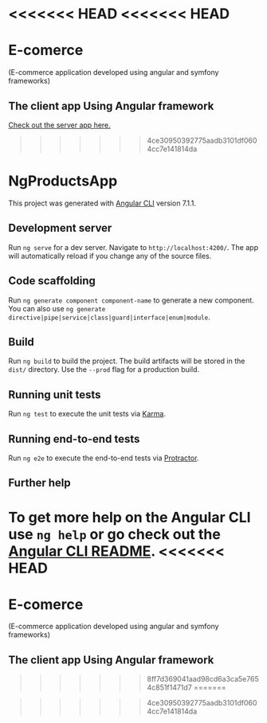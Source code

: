 <<<<<<< HEAD
<<<<<<< HEAD
=======
# E-comerce

(E-commerce application developed using angular and symfony frameworks)

## The client app Using Angular framework
[Check out the server app here.][1]

>>>>>>> 4ce30950392775aadb3101df0604cc7e141814da
# NgProductsApp

This project was generated with [Angular CLI](https://github.com/angular/angular-cli) version 7.1.1.

## Development server

Run `ng serve` for a dev server. Navigate to `http://localhost:4200/`. The app will automatically reload if you change any of the source files.

## Code scaffolding

Run `ng generate component component-name` to generate a new component. You can also use `ng generate directive|pipe|service|class|guard|interface|enum|module`.

## Build

Run `ng build` to build the project. The build artifacts will be stored in the `dist/` directory. Use the `--prod` flag for a production build.

## Running unit tests

Run `ng test` to execute the unit tests via [Karma](https://karma-runner.github.io).

## Running end-to-end tests

Run `ng e2e` to execute the end-to-end tests via [Protractor](http://www.protractortest.org/).

## Further help

To get more help on the Angular CLI use `ng help` or go check out the [Angular CLI README](https://github.com/angular/angular-cli/blob/master/README.md).
<<<<<<< HEAD
=======
# E-comerce
(E-commerce application developed using angular and symfony frameworks)

## The client app Using Angular framework
>>>>>>> 8ff7d369041aad98cd6a3ca5e7654c851f1471d7
=======




[1]: https://github.com/ahmedTlijani/e-commerce-symfony-app

>>>>>>> 4ce30950392775aadb3101df0604cc7e141814da
